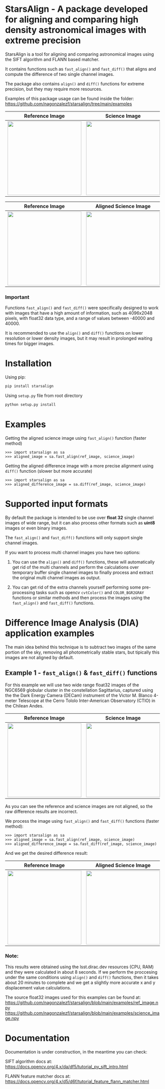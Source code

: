 # StarsAlign - A package developed for aligning and comparing high density astronomical images with extreme precision

StarsAlign is a tool for aligning and comparing astronomical images using the SIFT algorithm and FLANN based matcher.

It contains functions such as ```fast_align()``` and ```fast_diff()``` that aligns and compute the difference of two single channel images.

The package also contains ```align()``` and ```diff()``` functions for extreme precision, but they may require more resources.

Examples of this package usage can be found inside the folder: https://github.com/nagonzalezf/starsalign/tree/main/examples

| Reference Image  | Science Image | Raw Difference Image |
| ------------- | ------------- | ------------- |
| <img src="https://i.ibb.co/hDQhcy7/001-ref-image.png" width="240">  | <img src="https://i.ibb.co/kmGznJg/002-science-image.png" width="240">  | <img src="https://i.ibb.co/LPXqhCy/003-raw-diff-image.png" width="240">  |

| Reference Image  | Aligned Science Image | Aligned Difference Image |
| ------------- | ------------- | ------------- |
| <img src="https://i.ibb.co/hDQhcy7/001-ref-image.png" width="240">  | <img src="https://i.ibb.co/CtHtLbb/004-aligned-image.png" width="240">  | <img src="https://i.ibb.co/vPs7zLD/005-diff-image.png" width="240">  |

### Important ###

Functions ```fast_align()``` and ```fast_diff()``` were specifically designed to work with images that have a high amount of information, such as 4096x2048 pixels, with float32 data type, and a range of values between -40000 and 40000.

It is recommended to use the ```align()``` and ```diff()``` functions on lower resolution or lower density images, but it may result in prolonged waiting times for bigger images.

# Installation

Using pip:

```bash
pip install starsalign
```

Using ```setup.py``` file from root directory

```bash
python setup.py install
```
# Examples

Getting the aligned science image using ```fast_align()``` function (faster method)
```
>>> import starsalign as sa
>>> aligned_image = sa.fast_align(ref_image, science_image)
```

Getting the aligned difference image with a more precise alignment using ```diff()``` function (slower but more accurate)
```
>>> import starsalign as sa
>>> aligned_difference_image = sa.diff(ref_image, science_image)
```
# Supported input formats

By default the package is intended to be use over **float 32** single channel images of wide range, but it can also process other formats such as **uint8** images or even binary images.

The ```fast_align()``` and ```fast_diff()``` functions will only support single channel images.

If you want to process multi channel images you have two options:

1. You can use the ```align()``` and ```diff()``` functions, these will automatically get rid of the multi channels and perform the calculations over temporary buffer single channel images to finally process and extract the original multi channel images as output.

2. You can get rid of the extra channels yourself performing some pre-processing tasks such as opencv ```cvtColor()``` and ```COLOR_BGR2GRAY``` functions or similar methods and then process the images using the ```fast_align()``` and ```fast_diff()``` functions.

# Difference Image Analysis (DIA) application examples

The main idea behind this technique is to subtract two images of the same portion of the sky, removing all photometrically stable stars, but tipically this images are not aligned by default.

## Example 1 - ```fast_align()``` & ```fast_diff()``` functions

For this example we will use two wide range float32 images of the NGC6569 globular cluster in the constellation Sagittarius, captured using the the Dark Energy Camera (DECam) instrument of the Victor M. Blanco 4-meter Telescope at the Cerro Tololo Inter-American Observatory (CTIO) in the Chilean Andes.

| Reference Image  | Science Image | Raw Difference Image |
| ------------- | ------------- | ------------- |
| <img src="https://i.ibb.co/bQsdzKh/001-ref-image.png" width="240">  | <img src="https://i.ibb.co/R7z22P0/002-science-image.png" width="240">  | <img src="https://i.ibb.co/9yPDhMk/003-raw-diff-image.png" width="240">  |

As you can see the reference and science images are not aligned, so the raw difference results are incorrect.

We process the image using ```fast_align()``` and ```fast_diff()``` functions (faster method):

```
>>> import starsalign as sa
>>> aligned_image = sa.fast_align(ref_image, science_image)
>>> aligned_difference_image = sa.fast_diff(ref_image, science_image)
```
And we get the desired difference result:

| Reference Image  | Aligned Science Image | Aligned Difference Image |
| ------------- | ------------- | ------------- |
| <img src="https://i.ibb.co/bQsdzKh/001-ref-image.png" width="240">  | <img src="https://i.ibb.co/d49V0Zc/004-aligned-image.png" width="240">  | <img src="https://i.ibb.co/GCy1qKc/005-diff-image.png" width="240">  |

### Note: ###
This results were obtained using the lsst.dirac.dev resources (CPU, RAM) and they were calculated in about 8 seconds. If we perform the proccesing under the same conditions using ```align()``` and ```diff()``` functions, then it takes about 20 minutes to complete and we get a slightly more accurate x and y displacement value calculations.

The source float32 images used for this examples can be found at:
https://github.com/nagonzalezf/starsalign/blob/main/examples/ref_image.npy
https://github.com/nagonzalezf/starsalign/blob/main/examples/science_image.npy

# Documentation

Documentation is under construction, in the meantime you can check:

SIFT algorithm docs at: https://docs.opencv.org/4.x/da/df5/tutorial_py_sift_intro.html

FLANN feature matcher docs at: https://docs.opencv.org/4.x/d5/d6f/tutorial_feature_flann_matcher.html
